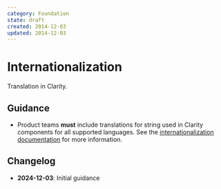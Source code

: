```yaml
---
category: Foundation
state: draft
created: 2014-12-03
updated: 2014-12-03
---
```


# Internationalization

Translation in Clarity.

## Guidance

- Product teams **must** include translations for string used in Clarity components for all supported languages. See the [internationalization documentation](https://clarity.design/documentation/internationalization) for more information.

## Changelog

- **2024-12-03**: Initial guidance